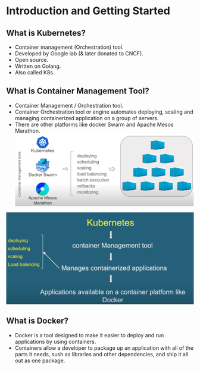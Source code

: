 # Introduction and Getting Started
## What is Kubernetes?
- Container management (Orchestration) tool.
- Developed by Google lab (& later donated to CNCF).
- Open source.
- Written on Golang.
- Also called K8s.

## What is Container Management Tool?
- Container Management / Orchestration tool.
- Container Orchestration tool or engine automates deploying, scaling and managing containerized application on a group of servers.
- There are other platforms like docker Swarm and Apache Mesos Marathon.
![alt text](<Images/Screenshot from 2024-02-14 17-24-39.png>)

![alt text](<Images/Screenshot from 2024-02-14 17-12-48.png>)

## What is Docker?
- Docker is a tool designed to make it easier to deploy and run applications by using containers.
- Containers allow a developer to package up an application with all of the parts it needs, sush as libraries and other dependencies, and ship it all out as one package.